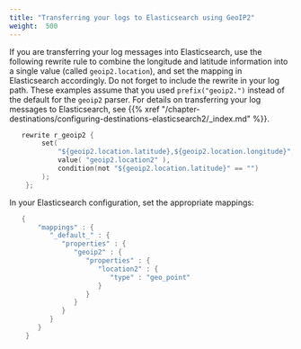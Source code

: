 ```yaml
---
title: "Transferring your logs to Elasticsearch using GeoIP2"
weight:  500
---
```

<!-- DISCLAIMER: This file is based on the syslog-ng Open Source Edition documentation https://github.com/balabit/syslog-ng-ose-guides/commit/2f4a52ee61d1ea9ad27cb4f3168b95408fddfdf2 and is used under the terms of The syslog-ng Open Source Edition Documentation License. The file has been modified by Axoflow. -->

If you are transferring your log messages into Elasticsearch, use the following rewrite rule to combine the longitude and latitude information into a single value (called `geoip2.location`), and set the mapping in Elasticsearch accordingly. Do not forget to include the rewrite in your log path. These examples assume that you used `prefix("geoip2.")` instead of the default for the `geoip2` parser. For details on transferring your log messages to Elasticsearch, see {{% xref "/chapter-destinations/configuring-destinations-elasticsearch2/_index.md" %}}.

```c
   rewrite r_geoip2 {
        set(
            "${geoip2.location.latitude},${geoip2.location.longitude}",
            value( "geoip2.location2" ),
            condition(not "${geoip2.location.latitude}" == "")
        );
    };
```

In your Elasticsearch configuration, set the appropriate mappings:

```c
   {
       "mappings" : {
          "_default_" : {
             "properties" : {
                "geoip2" : {
                   "properties" : {
                      "location2" : {
                         "type" : "geo_point"
                      }
                   }
                }
             }
          }
       }
    }

```
